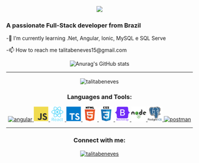 <div align="center"><img src="https://user-images.githubusercontent.com/83943087/140281703-fd5ee706-c511-4247-9a22-cc959921b23f.jpg" width="900px"</div>
<h3 align="left">A passionate Full-Stack developer from Brazil</h3>
  
<p align="left">-🌱 I’m currently learning .Net, Angular, Ionic, MySQL e SQL Serve</p>

<p align="left">-📫 How to reach me talitabeneves15@gmail.com</p>

![Anurag's GitHub stats](https://github-readme-stats.vercel.app/api?username=TalitaBeneves&show_icons=true&theme=radical)
<hr/>
<p><img align="center" src="https://github-readme-stats.vercel.app/api/top-langs?username=talitabeneves&show_icons=true&locale=en&layout=compact" alt="talitabeneves" /></p>

<h3 align="center">Languages and Tools:</h3>
<p align="center"> <a href="https://reactjs.org/" target="_blank"> 
<img src="https://angular.io/assets/images/logos/angular/angular.svg" alt="angular" width="40" height="40"/> </a> <a href="https://developer.mozilla.org/en-US/docs/Web/JavaScript" target="_blank"> 
<img src="https://raw.githubusercontent.com/devicons/devicon/master/icons/javascript/javascript-original.svg" alt="javascript" width="40" height="40"/> </a> <a href="https://www.typescriptlang.org/" target="_blank"> 
<img src="https://raw.githubusercontent.com/devicons/devicon/master/icons/react/react-original-wordmark.svg" alt="react" width="40" height="40"/> </a>  <a href="https://angular.io" target="_blank">
<img src="https://raw.githubusercontent.com/devicons/devicon/master/icons/typescript/typescript-original.svg" alt="typescript" width="40" height="40"/> </a>  <a href="https://www.w3.org/html/" target="_blank"> <img src="https://raw.githubusercontent.com/devicons/devicon/master/icons/html5/html5-original-wordmark.svg" alt="html5" width="40" height="40"/> </a> <a href="https://www.w3schools.com/css/" target="_blank"> <img src="https://raw.githubusercontent.com/devicons/devicon/master/icons/css3/css3-original-wordmark.svg" alt="css3" width="40" height="40"/> </a> <a href="https://getbootstrap.com" target="_blank"> <img src="https://raw.githubusercontent.com/devicons/devicon/master/icons/bootstrap/bootstrap-plain-wordmark.svg" alt="bootstrap" width="40" height="40"/> </a>   <a href="https://nodejs.org" target="_blank"> <img src="https://raw.githubusercontent.com/devicons/devicon/master/icons/nodejs/nodejs-original-wordmark.svg" alt="nodejs" width="40" height="40"/> </a> <a href="https://www.postgresql.org" target="_blank"> <img src="https://raw.githubusercontent.com/devicons/devicon/master/icons/postgresql/postgresql-original-wordmark.svg" alt="postgresql" width="40" height="40"/> </a> <a href="https://postman.com" target="_blank"> <img src="https://www.vectorlogo.zone/logos/getpostman/getpostman-icon.svg" alt="postman" width="40" height="40"/> </a>  </p>
<hr/>
<h3 align="center">Connect with me:</h3>
<p align="center">
<a href="https://linkedin.com/in/talitabeneves" target="blank"><img align="center" src="https://raw.githubusercontent.com/rahuldkjain/github-profile-readme-generator/master/src/images/icons/Social/linked-in-alt.svg" alt="talitabeneves" height="30" width="40" /></a>
</p>
